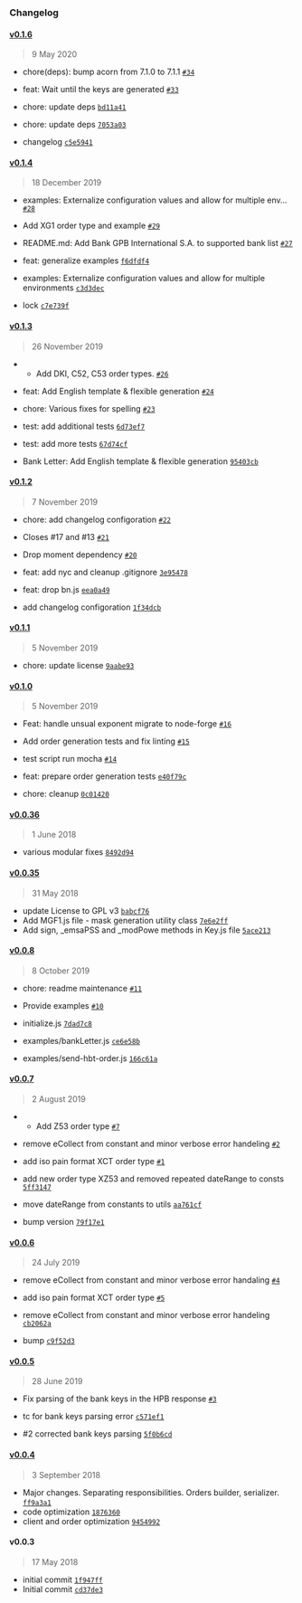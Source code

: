 ### Changelog

#### [v0.1.6](https://github.com/node-ebics/node-ebics-client/compare/v0.1.4...v0.1.6)

> 9 May 2020

- chore(deps): bump acorn from 7.1.0 to 7.1.1 [`#34`](https://github.com/node-ebics/node-ebics-client/pull/34)
- feat: Wait until the keys are generated [`#33`](https://github.com/node-ebics/node-ebics-client/pull/33)

- chore: update deps [`bd11a41`](https://github.com/node-ebics/node-ebics-client/commit/bd11a410f1d2444cdfdfba965df7be37cedcc14a)
- chore: update deps [`7053a03`](https://github.com/node-ebics/node-ebics-client/commit/7053a03286c700106bb1988fce72338f51ca9a96)
- changelog [`c5e5941`](https://github.com/node-ebics/node-ebics-client/commit/c5e59414f35a9634e12a6b74163f1b7fa6403de5)

#### [v0.1.4](https://github.com/node-ebics/node-ebics-client/compare/v0.1.3...v0.1.4)

> 18 December 2019

- examples: Externalize configuration values and allow for multiple env… [`#28`](https://github.com/node-ebics/node-ebics-client/pull/28)
- Add XG1 order type and example [`#29`](https://github.com/node-ebics/node-ebics-client/pull/29)
- README.md: Add Bank GPB International S.A. to supported bank list [`#27`](https://github.com/node-ebics/node-ebics-client/pull/27)

- feat: generalize examples [`f6dfdf4`](https://github.com/node-ebics/node-ebics-client/commit/f6dfdf4c40621d9d6d9bcd64b8698d614307ea61)
- examples: Externalize configuration values and allow for multiple environments [`c3d3dec`](https://github.com/node-ebics/node-ebics-client/commit/c3d3decd6a17f733b41ea9f24ed5df8b0b7364f6)
- lock [`c7e739f`](https://github.com/node-ebics/node-ebics-client/commit/c7e739f7670856cff5af8fc93a341baf98e01546)

#### [v0.1.3](https://github.com/node-ebics/node-ebics-client/compare/v0.1.2...v0.1.3)

> 26 November 2019

- * Add DKI, C52, C53 order types. [`#26`](https://github.com/node-ebics/node-ebics-client/pull/26)
- feat: Add English template & flexible generation [`#24`](https://github.com/node-ebics/node-ebics-client/pull/24)
- chore: Various fixes for spelling [`#23`](https://github.com/node-ebics/node-ebics-client/pull/23)

- test: add additional tests [`6d73ef7`](https://github.com/node-ebics/node-ebics-client/commit/6d73ef77d4454ff966b733f995b64d6dfd7c18b2)
- test: add more tests [`67d74cf`](https://github.com/node-ebics/node-ebics-client/commit/67d74cfa0060d97c948bb747885eaba26294663b)
- Bank Letter: Add English template & flexible generation [`95403cb`](https://github.com/node-ebics/node-ebics-client/commit/95403cbe6f90c81a696bb589533d713a4ba04873)

#### [v0.1.2](https://github.com/node-ebics/node-ebics-client/compare/v0.1.1...v0.1.2)

> 7 November 2019

- chore: add changelog configoration [`#22`](https://github.com/node-ebics/node-ebics-client/pull/22)
- Closes #17 and #13  [`#21`](https://github.com/node-ebics/node-ebics-client/pull/21)
- Drop moment dependency [`#20`](https://github.com/node-ebics/node-ebics-client/pull/20)

- feat: add nyc and cleanup .gitignore [`3e95478`](https://github.com/node-ebics/node-ebics-client/commit/3e95478b3be719c86f32c7df10c42e46b7518669)
- feat: drop bn.js [`eea0a49`](https://github.com/node-ebics/node-ebics-client/commit/eea0a49130e30c123b110120c69d7b7c19fd12ba)
- add changelog configoration [`1f34dcb`](https://github.com/node-ebics/node-ebics-client/commit/1f34dcbfb6e0febbb93d5356fa36ac57d697a990)

#### [v0.1.1](https://github.com/node-ebics/node-ebics-client/compare/v0.1.0...v0.1.1)

> 5 November 2019

- chore: update license [`9aabe93`](https://github.com/node-ebics/node-ebics-client/commit/9aabe933e91b506ea38820b952ce8e5e58b4c2ff)

#### [v0.1.0](https://github.com/node-ebics/node-ebics-client/compare/v0.0.8...v0.1.0)

> 5 November 2019

- Feat: handle unsual exponent migrate to node-forge [`#16`](https://github.com/node-ebics/node-ebics-client/pull/16)
- Add order generation tests and fix linting [`#15`](https://github.com/node-ebics/node-ebics-client/pull/15)
- test script run mocha [`#14`](https://github.com/node-ebics/node-ebics-client/pull/14)

- feat: prepare order generation tests [`e40f79c`](https://github.com/node-ebics/node-ebics-client/commit/e40f79cee68a194272c93f07e763175b213a77a1)
- chore: cleanup [`0c01420`](https://github.com/node-ebics/node-ebics-client/commit/0c01420c1e14992a4169098ccd47cd196b899f06)

#### [v0.0.36](https://github.com/node-ebics/node-ebics-client/compare/v0.0.35...v0.0.36)

> 1 June 2018

- various modular fixes [`8492d94`](https://github.com/node-ebics/node-ebics-client/commit/8492d940542f61b17aa3a2da7de23f6539ffaad5)

#### [v0.0.35](https://github.com/node-ebics/node-ebics-client/compare/v0.0.3...v0.0.35)

> 31 May 2018

- update License to GPL v3 [`babcf76`](https://github.com/node-ebics/node-ebics-client/commit/babcf76b61af6eb737ab291a301e71bb84621820)
- Add MGF1.js file - mask generation utility class [`7e6e2ff`](https://github.com/node-ebics/node-ebics-client/commit/7e6e2ff142688b0c453369fa7137b49e8b89cd81)
- Add sign, _emsaPSS and _modPowe methods in Key.js file [`5ace213`](https://github.com/node-ebics/node-ebics-client/commit/5ace2137231af9a3563ab31fa0f70fbdf4b148cb)

#### [v0.0.8](https://github.com/node-ebics/node-ebics-client/compare/v0.0.7...v0.0.8)

> 8 October 2019

- chore: readme maintenance [`#11`](https://github.com/node-ebics/node-ebics-client/pull/11)
- Provide examples [`#10`](https://github.com/node-ebics/node-ebics-client/pull/10)

- initialize.js [`7dad7c8`](https://github.com/node-ebics/node-ebics-client/commit/7dad7c878722be94e03808cef3af38d34019c623)
- examples/bankLetter.js [`ce6e58b`](https://github.com/node-ebics/node-ebics-client/commit/ce6e58b3f33017967e5b26fe15a2c435012b8af6)
- examples/send-hbt-order.js [`166c61a`](https://github.com/node-ebics/node-ebics-client/commit/166c61aec4a247d923de82278271ec02cbef815f)

#### [v0.0.7](https://github.com/node-ebics/node-ebics-client/compare/v0.0.6...v0.0.7)

> 2 August 2019

- * Add Z53 order type [`#7`](https://github.com/node-ebics/node-ebics-client/pull/7)
- remove eCollect from constant and minor verbose error handeling [`#2`](https://github.com/node-ebics/node-ebics-client/pull/2)
- add iso pain format XCT order type [`#1`](https://github.com/node-ebics/node-ebics-client/pull/1)

- add new order type XZ53 and removed repeated dateRange to consts [`5ff3147`](https://github.com/node-ebics/node-ebics-client/commit/5ff314712443c4c8465f46292b010cfedfed8c2e)
- move dateRange from constants to utils [`aa761cf`](https://github.com/node-ebics/node-ebics-client/commit/aa761cf7ad87a271d6e6d9eed40e04eb4376f6c5)
- bump version [`79f17e1`](https://github.com/node-ebics/node-ebics-client/commit/79f17e14045d121c9505eb3118967f5f88ae79e2)

#### [v0.0.6](https://github.com/node-ebics/node-ebics-client/compare/v0.0.5...v0.0.6)

> 24 July 2019

- remove eCollect from constant and minor verbose error handaling [`#4`](https://github.com/node-ebics/node-ebics-client/pull/4)
- add iso pain format XCT order type [`#5`](https://github.com/node-ebics/node-ebics-client/pull/5)

- remove eCollect from constant and minor verbose error handeling [`cb2062a`](https://github.com/node-ebics/node-ebics-client/commit/cb2062ae2fbd8e8881de26561efddad1f272e065)
- bump [`c9f52d3`](https://github.com/node-ebics/node-ebics-client/commit/c9f52d3bd99b9f8761652365b217d9580fa34632)

#### [v0.0.5](https://github.com/node-ebics/node-ebics-client/compare/v0.0.4...v0.0.5)

> 28 June 2019

- Fix parsing of the bank keys in the HPB response [`#3`](https://github.com/node-ebics/node-ebics-client/pull/3)

- tc for bank keys parsing error [`c571ef1`](https://github.com/node-ebics/node-ebics-client/commit/c571ef181bca2e0cbec70bc6df53c706acd6c829)
- #2 corrected bank keys parsing [`5f0b6cd`](https://github.com/node-ebics/node-ebics-client/commit/5f0b6cd3747c4613920d2f71f3c04ce13225d397)

#### [v0.0.4](https://github.com/node-ebics/node-ebics-client/compare/v0.0.36...v0.0.4)

> 3 September 2018

- Major changes. Separating responsibilities. Orders builder, serializer. [`ff9a3a1`](https://github.com/node-ebics/node-ebics-client/commit/ff9a3a16b47d0a25674134c875bfd651995837e4)
- code optimization [`1876360`](https://github.com/node-ebics/node-ebics-client/commit/187636019c290d757aca77d4c14fb4f2519acd38)
- client and order optimization [`9454992`](https://github.com/node-ebics/node-ebics-client/commit/945499290a8698aed504b573019de2c23148006a)

#### v0.0.3

> 17 May 2018

- initial commit [`1f947ff`](https://github.com/node-ebics/node-ebics-client/commit/1f947ff1480c522f89fa1f547581b55e2378d920)
- Initial commit [`cd37de3`](https://github.com/node-ebics/node-ebics-client/commit/cd37de3895e32a61798c79ce3a6447e2f269019d)
